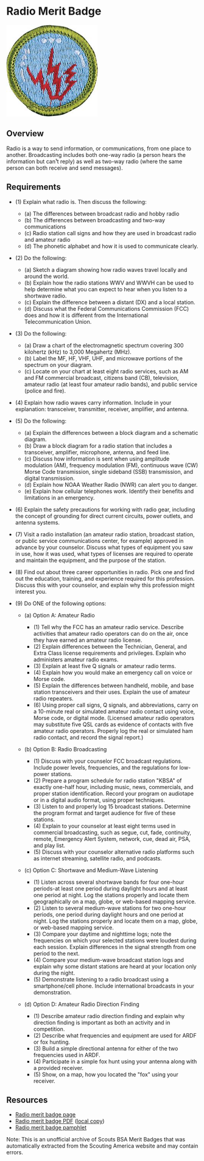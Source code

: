 

# Radio Merit Badge

![Radio Merit Badge](images/radio-merit-badge.jpg)

## Overview



Radio is a way to send information, or communications, from one place to another. Broadcasting includes both one-way radio (a person hears the information but can¹t reply) as well as two-way radio (where the same person can both receive and send messages).

## Requirements

* (1) Explain what radio is. Then discuss the following:
    * (a) The differences between broadcast radio and hobby radio
    * (b) The differences between broadcasting and two-way communications
    * (c) Radio station call signs and how they are used in broadcast radio and amateur radio
    * (d) The phonetic alphabet and how it is used to communicate clearly.


* (2) Do the following:
    * (a) Sketch a diagram showing how radio waves travel locally and around the world.
    * (b) Explain how the radio stations WWV and WWVH can be used to help determine what you can expect to hear when you listen to a shortwave radio.
    * (c) Explain the difference between a distant (DX) and a local station.
    * (d) Discuss what the Federal Communications Commission (FCC) does and how it is different from the International Telecommunication Union.


* (3) Do the following:
    * (a) Draw a chart of the electromagnetic spectrum covering 300 kilohertz (kHz) to 3,000 Megahertz (MHz).
    * (b) Label the MF, HF, VHF, UHF, and microwave portions of the spectrum on your diagram.
    * (c) Locate on your chart at least eight radio services, such as AM and FM commercial broadcast, citizens band (CB), television, amateur radio (at least four amateur radio bands), and public service (police and fire).


* (4) Explain how radio waves carry information. Include in your explanation: transceiver, transmitter, receiver, amplifier, and antenna.
* (5) Do the following:
    * (a) Explain the differences between a block diagram and a schematic diagram.
    * (b) Draw a block diagram for a radio station that includes a transceiver, amplifier, microphone, antenna, and feed line.
    * (c) Discuss how information is sent when using amplitude modulation (AM), frequency modulation (FM), continuous wave (CW) Morse Code transmission, single sideband (SSB) transmission, and digital transmission.
    * (d) Explain how NOAA Weather Radio (NWR) can alert you to danger.
    * (e) Explain how cellular telephones work. Identify their benefits and limitations in an emergency.


* (6) Explain the safety precautions for working with radio gear, including the concept of grounding for direct current circuits, power outlets, and antenna systems.
* (7) Visit a radio installation (an amateur radio station, broadcast station, or public service communications center, for example) approved in advance by your counselor. Discuss what types of equipment you saw in use, how it was used, what types of licenses are required to operate and maintain the equipment, and the purpose of the station.
* (8) Find out about three career opportunities in radio. Pick one and find out the education, training, and experience required for this profession. Discuss this with your counselor, and explain why this profession might interest you.
* (9) Do ONE of the following options:
    * (a) Option A: Amateur Radio
        * (1) Tell why the FCC has an amateur radio service. Describe activities that amateur radio operators can do on the air, once they have earned an amateur radio license.
        * (2) Explain differences between the Technician, General, and Extra Class license requirements and privileges. Explain who administers amateur radio exams.
        * (3) Explain at least five Q signals or amateur radio terms.
        * (4) Explain how you would make an emergency call on voice or Morse code.
        * (5) Explain the differences between handheld, mobile, and base station transceivers and their uses. Explain the use of amateur radio repeaters.
        * (6) Using proper call signs, Q signals, and abbreviations, carry on a 10-minute real or simulated amateur radio contact using voice, Morse code, or digital mode. (Licensed amateur radio operators may substitute five QSL cards as evidence of contacts with five amateur radio operators. Properly log the real or simulated ham radio contact, and record the signal report.)


    * (b) Option B: Radio Broadcasting
        * (1) Discuss with your counselor FCC broadcast regulations. Include power levels, frequencies, and the regulations for low-power stations.
        * (2) Prepare a program schedule for radio station "KBSA" of exactly one-half hour, including music, news, commercials, and proper station identification. Record your program on audiotape or in a digital audio format, using proper techniques.
        * (3) Listen to and properly log 15 broadcast stations. Determine the program format and target audience for five of these stations.
        * (4) Explain to your counselor at least eight terms used in commercial broadcasting, such as segue, cut, fade, continuity, remote, Emergency Alert System, network, cue, dead air, PSA, and play list.
        * (5) Discuss with your counselor alternative radio platforms such as internet streaming, satellite radio, and podcasts.


    * (c) Option C: Shortwave and Medium-Wave Listening
        * (1) Listen across several shortwave bands for four one-hour periods-at least one period during daylight hours and at least one period at night. Log the stations properly and locate them geographically on a map, globe, or web-based mapping service.
        * (2) Listen to several medium-wave stations for two one-hour periods, one period during daylight hours and one period at night. Log the stations properly and locate them on a map, globe, or web-based mapping service.
        * (3) Compare your daytime and nighttime logs; note the frequencies on which your selected stations were loudest during each session. Explain differences in the signal strength from one period to the next.
        * (4) Compare your medium-wave broadcast station logs and explain why some distant stations are heard at your location only during the night.
        * (5) Demonstrate listening to a radio broadcast using a smartphone/cell phone. Include international broadcasts in your demonstration.


    * (d) Option D: Amateur Radio Direction Finding
        * (1) Describe amateur radio direction finding and explain why direction finding is important as both an activity and in competition.
        * (2) Describe what frequencies and equipment are used for ARDF or fox hunting.
        * (3) Build a simple directional antenna for either of the two frequencies used in ARDF.
        * (4) Participate in a simple fox hunt using your antenna along with a provided receiver.
        * (5) Show, on a map, how you located the "fox" using your receiver.






## Resources

- [Radio merit badge page](https://www.scouting.org/merit-badges/radio/)
- [Radio merit badge PDF](https://filestore.scouting.org/filestore/Merit_Badge_ReqandRes/Radio.pdf) ([local copy](files/radio-merit-badge.pdf))
- [Radio merit badge pamphlet](None)

Note: This is an unofficial archive of Scouts BSA Merit Badges that was automatically extracted from the Scouting America website and may contain errors.